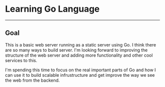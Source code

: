 # Learning Go Language
---
## Goal

This is a basic web server running as a static server using Go. I think there are so many ways to build server. I'm looking forward to improving the structure of the web server and adding more functionality and other cool services to this.

I'm spending this time to focus on the real important parts of Go and how I can use it to build scalable infrustructure and get improve the way we see the web from the backend. 
